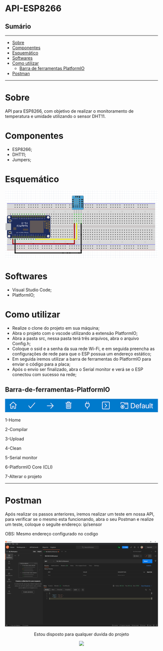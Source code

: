 # API-ESP8266

## Sumário
___
* [Sobre](#Sobre)
* [Componentes](#Componentes)
* [Esquemático](#Esquemático)
* [Softwares](#Softwares)
* [Como utilizar](#Como-utilizar)
    * [Barra de ferramentas PlatformIO](#Barra-de-ferramentas-PlatformIO)
* [Postman](#Postman)
___
# Sobre
<p> API para ESP8266, com objetivo de realizar o monitoramento de temperatura e umidade utilizando o sensor DHT11.</p>

# Componentes
+ ESP8266;
+ DHT11;
+ Jumpers;

# Esquemático
<img src="./img/esquematico.PNG">

# Softwares
+ Visual Studio Code;
+ PlatformIO;

# Como utilizar

+ Realize o clone do projeto em sua máquina;
+ Abra o projeto com o vscode utilizando a extensão PlatformIO;
+ Abra a pasta src, nessa pasta terá três arquivos, abra o arquivo Config.h;
+ Coloque o ssid e a senha da sua rede Wi-Fi, e em seguida preencha as configurações de rede para que o ESP possua um endereço estático;
+ Em seguida iremos utilizar a barra de ferramentas do PlatformIO para enviar o código para a placa;
+ Após o envio ser finalizado, abra o Serial monitor e verá se o ESP conectou com sucesso na rede;

## Barra-de-ferramentas-PlatformIO

<img src="./img/platformio-toolbar.png" >

1-Home

2-Compilar

3-Upload

4-Clean

5-Serial monitor

6-PlatformIO Core (CLI)

7-Alterar o projeto
___

# Postman

<p>Após realizar os passos anteriores, iremos realizar um teste em nossa API, para verificar se o mesmo esta funcionando, abra o seu Postman e realize um teste, coloque o seguite endereço: ip/sensor

OBS: Mesmo endereço configurado no codigo

</p>

<img src="./img/postman.png" >

<footer align="center">


<p>Estou disposto para qualquer duvida do projeto</p>

<a href="https://www.linkedin.com/in/vinicios-moraes-anhas-199478160/" target="_blank"><img src="https://img.shields.io/badge/-LinkedIn-%230077B5?style=for-the-badge&logo=linkedin&logoColor=white" target="_blank"></a> 


</footer>